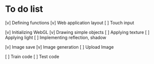 # To do list

[v] Defining functions
[v] Web application layout
[ ] Touch input

[v] Initializing WebGL
[v] Drawing simple objects
[ ] Applying texture
[ ] Applying light
[ ] Implementing reflection, shadow

[v] Image save
[v] Image generation
[ ] Upload Image

[ ] Train code
[ ] Test code